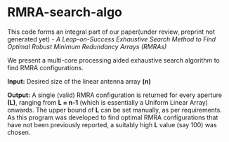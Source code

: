 # RMRA-search-algo

This code forms an integral part of our paper(under review, preprint not generated yet) - *A Leap-on-Success Exhaustive Search Method to Find Optimal Robust Minimum  Redundancy Arrays (RMRAs)*

We present a multi-core processing aided exhaustive search algorithm to find RMRA configurations. 

**Input:** Desired size of the linear antenna array **(n)**

**Output:** A single (valid) RMRA configuration is returned for every aperture **(L)**, ranging from **L = n-1** (which is essentially a Uniform Linear Array) onwards. The upper bound of **L** can be set manually, as per requirements. As this program was developed to find optimal RMRA configurations that have not been previously reported, a suitably high **L** value (say 100) was chosen.
    

